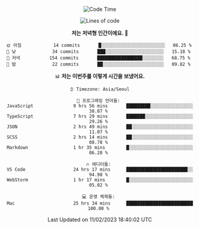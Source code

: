<div align='center'>
 
<!--START_SECTION:waka-->
![Code Time](http://img.shields.io/badge/Code%20Time-2%2C355%20hrs%205%20mins-blue)

![Lines of code](https://img.shields.io/badge/%EC%A0%80%EB%8A%94%20%EC%97%AC%ED%83%9C%EA%B9%8C%EC%A7%80%20-307%20Thousand%20%EC%A4%84%EC%9D%98%20%EC%BD%94%EB%93%9C%EB%A5%BC%20%EC%9E%91%EC%84%B1%ED%96%88%EC%96%B4%EC%9A%94.-blue)

**저는 저녁형 인간이에요. 🦉** 

```text
🌞 아침            14 commits       █░░░░░░░░░░░░░░░░░░░░░░░░   06.25 % 
🌆 낮　            34 commits       ███░░░░░░░░░░░░░░░░░░░░░░   15.18 % 
🌃 저녁           154 commits       █████████████████░░░░░░░░   68.75 % 
🌙 밤　            22 commits       ██░░░░░░░░░░░░░░░░░░░░░░░   09.82 % 

```


📊 **저는 이번주를 이렇게 시간을 보냈어요.** 

```text
⌚︎ Timezone: Asia/Seoul

💬 프로그래밍 언어들: 
JavaScript               9 hrs 56 mins       █████████░░░░░░░░░░░░░░░░   38.87 % 
TypeScript               7 hrs 29 mins       ███████░░░░░░░░░░░░░░░░░░   29.26 % 
JSON                     2 hrs 49 mins       ██░░░░░░░░░░░░░░░░░░░░░░░   11.07 % 
SCSS                     2 hrs 14 mins       ██░░░░░░░░░░░░░░░░░░░░░░░   08.78 % 
Markdown                 1 hr 35 mins        █░░░░░░░░░░░░░░░░░░░░░░░░   06.20 % 

🔥 에디터들: 
VS Code                  24 hrs 17 mins      ███████████████████████░░   94.98 % 
WebStorm                 1 hr 17 mins        █░░░░░░░░░░░░░░░░░░░░░░░░   05.02 % 

💻 운영 체제들: 
Mac                      25 hrs 34 mins      █████████████████████████   100.00 % 

```


 Last Updated on 11/02/2023 18:40:02 UTC
<!--END_SECTION:waka-->
 </div>
<!---
Emewjin/Emewjin is a ✨ special ✨ repository because its `README.md` (this file) appears on your GitHub profile.
You can click the Preview link to take a look at your changes.
--->
